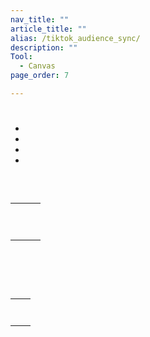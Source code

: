 ```yaml
---
nav_title: ""
article_title: ""
alias: /tiktok_audience_sync/
description: ""
Tool:
  - Canvas
page_order: 7

---
```


# 

  



- 
- 
- 
- 

  


<br>
 


## 



|  |  |  |
| ----------- | ------ | ----------- |
|  |  |  |
|  |  | <br><br> |
|  |  |  |


##  

###  

 



  



 



  

###  

 



###  







 






<br>
 



 








<br>
  

 




###  
  

 



## 

 

  

## 



|  |  |
| ------ | ----------- |
|  |  |
|  |   |
|  |   |
|  |  |
|  |  |
|  |   |
|  |   |






## 

### 

 

### 

 

### 



### 



### 



### 

  

 


